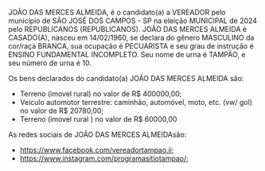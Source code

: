JOÃO DAS MERCES ALMEIDA, é o candidato(a) a VEREADOR pelo município de SÃO JOSÉ DOS CAMPOS - SP na eleição MUNICIPAL de 2024 pelo REPUBLICANOS (REPUBLICANOS). JOÃO DAS MERCES ALMEIDA é CASADO(A), nasceu em 14/02/1960, se declara do gênero MASCULINO da cor/raça BRANCA, sua ocupação é PECUARISTA e seu grau de instrução é ENSINO FUNDAMENTAL INCOMPLETO. Seu nome de urna é TAMPÃO, e seu número de urna é 10.

Os bens declarados do candidato(a) JOÃO DAS MERCES ALMEIDA são: 
- Terreno (imovel rural) no valor de R$ 400000,00;
- Veículo automotor terrestre: caminhão, automóvel, moto, etc. (vw/ gol) no valor de R$ 20780,00;
- Terreno (imovel rural ) no valor de R$ 60000,00

As redes sociais de JOÃO DAS MERCES ALMEIDAsão:
-  https://www.facebook.com/vereadortampao.ii;
- https://www.instagram.com/programasitiotampao/;